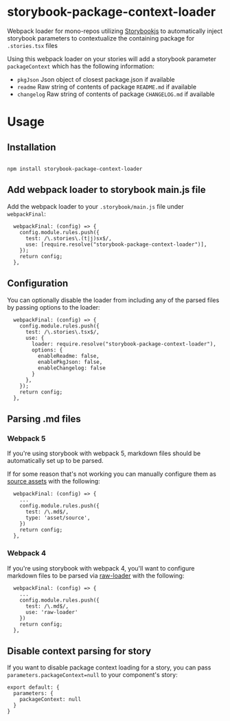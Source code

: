 # storybook-package-context-loader

Webpack loader for mono-repos utilizing [Storybookjs](https://storybook.js.org/) to automatically inject storybook parameters to contextualize the containing package for `.stories.tsx` files

Using this webpack loader on your stories will add a storybook parameter `packageContext` which has the following information:

- `pkgJson` Json object of closest package.json if available
- `readme` Raw string of contents of package `README.md` if available
- `changelog` Raw string of contents of package `CHANGELOG.md` if available

# Usage

## Installation

```

npm install storybook-package-context-loader

```

## Add webpack loader to storybook main.js file

Add the webpack loader to your `.storybook/main.js` file under `webpackFinal`:

```
  webpackFinal: (config) => {
    config.module.rules.push({
      test: /\.stories\.(t|j)sx$/,
      use: [require.resolve("storybook-package-context-loader")],
    });
    return config;
  },
```

## Configuration

You can optionally disable the loader from including any of the parsed files by passing options to the loader:

```
  webpackFinal: (config) => {
    config.module.rules.push({
      test: /\.stories\.tsx$/,
      use: {
        loader: require.resolve("storybook-package-context-loader"),
        options: {
          enableReadme: false,
          enablePkgJson: false,
          enableChangelog: false
        }
      },
    });
    return config;
  },
```

## Parsing .md files

### Webpack 5

If you're using storybook with webpack 5, markdown files should be automatically set up to be parsed.

If for some reason that's not working you can manually configure them as [source assets](https://webpack.js.org/guides/asset-modules/#source-assets) with the following:

```
  webpackFinal: (config) => {
    ...
    config.module.rules.push({
      test: /\.md$/,
      type: 'asset/source',
    })
    return config;
  },
```

### Webpack 4

If you're using storybook with webpack 4, you'll want to configure markdown files to be parsed via [raw-loader](https://v4.webpack.js.org/loaders/raw-loader/) with the following:

```
  webpackFinal: (config) => {
    ...
    config.module.rules.push({
      test: /\.md$/,
      use: 'raw-loader'
    })
    return config;
  },
```

## Disable context parsing for story

If you want to disable package context loading for a story, you can pass `parameters.packageContext=null` to your component's story:

```
export default: {
  parameters: {
    packageContext: null
  }
}
```
